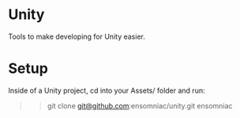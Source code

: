 Unity
=====

Tools to make developing for Unity easier.

Setup
=====
Inside of a Unity project, cd into your Assets/ folder and run:
>> git clone git@github.com:ensomniac/unity.git ensomniac